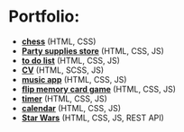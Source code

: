 # Portfolio:

- [**chess**](https://shchuka-vladimir.github.io/it-academy-course-html-css/homework_4/) (HTML, CSS)
- [**Party supplies store**](https://shchuka-vladimir.github.io/html-course-project/) (HTML, CSS, JS)
- [**to do list**](https://shchuka-vladimir.github.io/it-academy-course-html-css/lesson_25/) (HTML, CSS, JS)
- [**CV**](https://shchuka-vladimir.github.io/CV) (HTML, SCSS, JS)
- [**music app**](https://shchuka-vladimir.github.io/it-academy-course-javascript/homework_6/) (HTML, CSS, JS)
- [**flip memory card game**](https://shchuka-vladimir.github.io/it-academy-course-javascript/homework_7/) (HTML, CSS, JS)
- [**timer**](https://shchuka-vladimir.github.io/it-academy-course-javascript/homework_8/) (HTML, CSS, JS)
- [**calendar**](https://shchuka-vladimir.github.io/it-academy-course-javascript/homework_9/) (HTML, CSS, JS)
- [**Star Wars**](https://shchuka-vladimir.github.io/js-course-project/) (HTML, CSS, JS, REST API)
